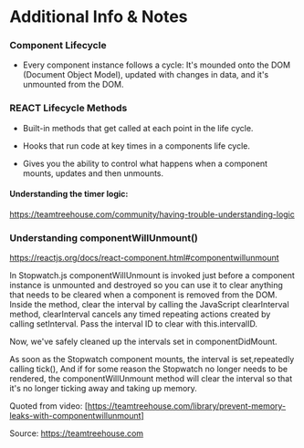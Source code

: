 # Additional Info & Notes

### Component Lifecycle

* Every component instance follows a cycle: It's mounded onto the DOM (Document Object Model), updated with changes in data, and it's unmounted from the DOM.

### REACT Lifecycle Methods

* Built-in methods that get called at each point in the life cycle.

* Hooks that run code at key times in a components life cycle.

* Gives you the ability to control what happens when a component mounts, updates and then unmounts.

#### Understanding the timer logic:
https://teamtreehouse.com/community/having-trouble-understanding-logic

### Understanding componentWillUnmount()
https://reactjs.org/docs/react-component.html#componentwillunmount

In Stopwatch.js componentWillUnmount is invoked just before a component instance is unmounted and destroyed so you can use it to clear anything that needs to be cleared when a component is removed from the DOM. Inside the method, clear the interval by calling the JavaScript clearInterval method, clearInterval cancels any timed repeating actions created by calling setInterval. Pass the interval ID to clear with this.intervalID. 

Now, we've safely cleaned up the intervals set in componentDidMount.

As soon as the Stopwatch component mounts, the interval is set,repeatedly calling tick(), And if for some reason the Stopwatch no longer needs to be rendered, the componentWillUnmount method will clear the interval so that it's no longer ticking away and taking up memory.

Quoted from video: [https://teamtreehouse.com/library/prevent-memory-leaks-with-componentwillunmount]

Source: https://teamtreehouse.com
